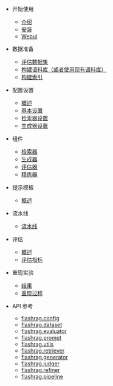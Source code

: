 * 开始使用
    * [介绍](zh-cn/get_started/introduction.md)
    * [安装](zh-cn/get_started/installation.md)
    * [Webui](zh-cn/get_started/webui.md)

* 数据准备
    * [评估数据集](zh-cn/data_preparation/evaluation-datasets.md)
    * [构建语料库（或者使用现有语料库）](zh-cn/data_preparation/build-corpus.md)
    * [构建索引](zh-cn/data_preparation/build-index.md)

* 配置设置
    * [概述](zh-cn/config-setting.md)
    * [基本设置](zh-cn/basic-settings.md)
    * [检索器设置](zh-cn/retriever-settings.md)
    * [生成器设置](zh-cn/generator-settings.md)

* 组件
    * [检索器](zh-cn/retriever.md)
    * [生成器](zh-cn/generator.md)
    * [评估器](zh-cn/judger.md)
    * [精炼器](zh-cn/refiner.md)

* 提示模板
    * [概述](zh-cn/prompt-template.md)

* 流水线
    * [流水线](zh-cn/pipeline.md)

* 评估
    * [概述](zh-cn/evaluation.md)
    * [评估指标](zh-cn/evaluation-metrics.md)

* 重现实验
    * [结果](zh-cn/results.md)
    * [重现过程](zh-cn/reproduce-process.md)

* API 参考
    * [flashrag.config](zh-cn/flashrag.config.md)
    * [flashrag.dataset](zh-cn/flashrag.dataset.md)
    * [flashrag.evaluator](zh-cn/flashrag.evaluator.md)
    * [flashrag.prompt](zh-cn/flashrag.prompt.md)
    * [flashrag.utils](zh-cn/flashrag.utils.md)
    * [flashrag.retriever](zh-cn/flashrag.retriever.md)
    * [flashrag.generator](zh-cn/flashrag.generator.md)
    * [flashrag.judger](zh-cn/flashrag.judger.md)
    * [flashrag.refiner](zh-cn/flashrag.refiner.md)
    * [flashrag.pipeline](zh-cn/flashrag.pipeline.md)
    